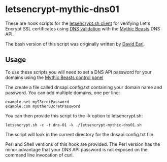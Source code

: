letsencrypt-mythic-dns01
========================

These are hook scripts for the [letsencrypt.sh client](https://github.com/lukas2511/letsencrypt.sh)
for verifying Let's Encrypt SSL certificates using 
[DNS validation](https://letsencrypt.github.io/acme-spec/#rfc.section.7.4) with the [Mythic Beasts](https://www.mythic-beasts.com) DNS API.

The bash version of this script was originally written by [David Earl](https://github.com/davidearl).

Usage
-----

To use these scripts you will need to set a DNS API password for your domains
using the [Mythic Beasts control panel](https://ctrlpanel.mythic-beasts.com)

The create a file called dnsapi.config.txt containing your domain name and
password.  You can add multiple domains, one per line:

````
example.net myS3cretPassword
example.com myOtherS3cretPassword
````

You can then provide this script to the -k option to letsencrypt.sh:

````
letsencrypt.sh -c -t dns-01 -k ./letsencrypt-mythic-dns01.sh
````

The script will look in the current directory for the dnsapi.config.txt file.

Perl and Shell versions of this hook are provided.  The Perl version has the minor advantage that your DNS API password is not exposed on the command line invocation of curl.


